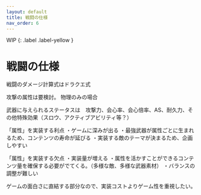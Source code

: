 ```yaml
---
layout: default
title: 戦闘の仕様
nav_order: 6
---
```


WIP
{: .label .label-yellow }

# 戦闘の仕様

戦闘のダメージ計算式はドラクエ式

攻撃の属性は要検討。
物理のみの場合

武器に与えられるステータスは　攻撃力、会心率、会心倍率、AS、耐久力、その他特殊効果（スロウ、アクティブアビリティ等？）

「属性」を実装する利点
・ゲームに深みが出る
・最強武器が属性ごとに生まれるため、コンテンツの寿命が延びる
・実装する敵のテーマが決まるため、企画しやすい

「属性」を実装する欠点
・実装量が増える
・属性を活かすことができるコンテンツ量を確保する必要がでてくる。（多様な敵、多様な武器素材）
・バランスの調整が難しい

ゲームの面白さに直結する部分なので、実装コストよりゲーム性を重視したい。



